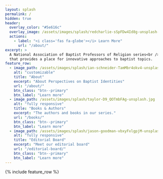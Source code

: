 ```yaml
---
layout: splash
permalink: /
hidden: true
header:
  overlay_color: "#5e616c"
  overlay_image: /assets/images/splash/redcharlie-sSpFDw4Id8g-unsplash-landscape.jpg
  actions:
    - label: "<i class='fas fa-globe'></i> Learn More"
      url: "/about/"
excerpt: >
  A National Association of Baptist Professors of Religion series<br />
  that provides a place for innovative approaches to baptist topics.
feature_row:
  - image_path: /assets/images/splash/ian-schneider-TamMbr4okv4-unsplash.jpg
    alt: "customizable"
    title: "About"
    excerpt: "About Perspectives on Baptist Identities"
    url: "/about/"
    btn_class: "btn--primary"
    btn_label: "Learn more"
  - image_path: /assets/images/splash/taylor-D9_QOTmbFAg-unsplash.jpg
    alt: "fully responsive"
    title: "Books & Authors"
    excerpt: "The authors and books in our series."
    url: "/books/"
    btn_class: "btn--primary"
    btn_label: "Learn more"
  - image_path: /assets/images/splash/jason-goodman-vbxyFxlgpjM-unsplash.jpg
    alt: "fully responsive"
    title: "Editorial Board"
    excerpt: "Meet our editorial board"
    url: "/editorial-board/"
    btn_class: "btn--primary"
    btn_label: "Learn more"    
---
```


{% include feature_row %}
